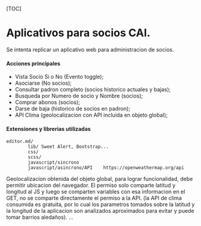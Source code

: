 [TOC]
# Aplicativos para socios CAI.
Se intenta replicar un aplicativo web para administracion de socios.

#### Acciones principales

- Vista Socio Si o No (Evento toggle);
- Asociarse (No socios);
- Consultar padron completo (socios historico actuales y bajas);
- Busqueda por Numero de socio y Nombre (socios);
- Comprar abonos (socios);
- Darse de baja (historico de socios en padron);
- API Clima (geolocalizacion con API incluida en objeto global);

#### Extensiones y librerias utilizadas

    editor.md/
            lib/ Sweet Alert, Bootstrap...
            css/ 
            scss/
			javascript/sincrono
			javascript/asincrono/API	https://openweathermap.org/api
Geolocalizacion obtenida del objeto global, para lograr funcionalidad, debe permitir ubicacion del navegador. El permiso solo comparte latitud y longitud al JS y luego se comparten variables con esa informacion en el GET, no se comparte directamente el permiso a la API. (la API de clima consumida es gratuita, por lo cual los parametros tomados sobre la latitud y la longitud de la aplicacion son analizados aproximados para evitar y puede tomar barrios aledaños).
			...